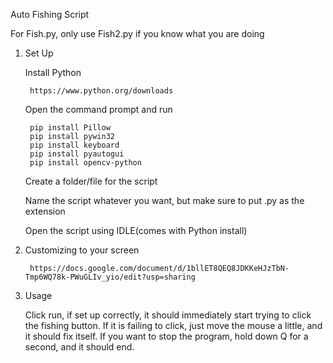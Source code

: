 Auto Fishing Script

For Fish.py, only use Fish2.py if you know what you are doing

1. Set Up

	Install Python

 		https://www.python.org/downloads

	Open the command prompt and run

		pip install Pillow
		pip install pywin32
		pip install keyboard
		pip install pyautogui
		pip install opencv-python
		
	Create a folder/file for the script
	
	Name the script whatever you want, but make sure to put .py as the extension
	
	Open the script using IDLE(comes with Python install)


2. Customizing to your screen

		https://docs.google.com/document/d/1bllET8QEQ8JDKKeHJzTbN-Tmp6WQ78k-PWuGLIv_yio/edit?usp=sharing

3. Usage

	Click run, if set up correctly, it should immediately start trying to click the fishing button. If it is failing to click, just move the mouse a little, and it should fix itself.
	If you want to stop the program, hold down Q for a second, and it should end.

	
